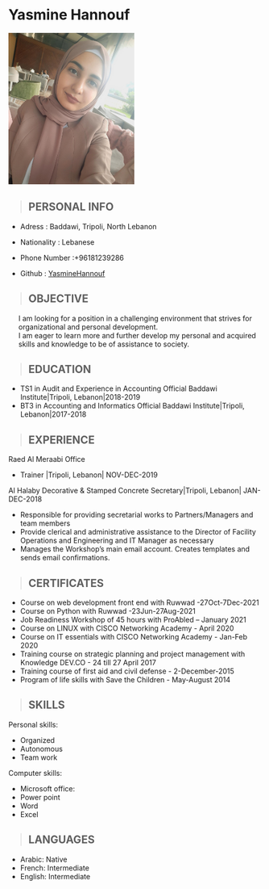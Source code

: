 # Yasmine Hannouf

 <img src="./yasmina.jpeg" width="250" height="300"/>

> ## PERSONAL INFO

* Adress :  Baddawi, Tripoli, North Lebanon
* Nationality : Lebanese
* Phone Number :+96181239286

* Github : [YasmineHannouf](http://github.com/YasmineHannouf)
  
> ## OBJECTIVE

<p style="margin-left:20px"> I am looking for a position in a challenging environment that strives for organizational and personal development.<br>
I am eager to learn more and further develop my personal and acquired skills and knowledge to be of assistance to society.
</p>

> ## EDUCATION

* TS1 in Audit and Experience in Accounting
 Official Baddawi Institute|Tripoli, Lebanon|2018-2019
* BT3 in Accounting and Informatics
Official Baddawi Institute|Tripoli, Lebanon|2017-2018

> ## EXPERIENCE

Raed Al Meraabi Office

* Trainer |Tripoli, Lebanon| NOV-DEC-2019

Al Halaby Decorative & Stamped Concrete
Secretary|Tripoli, Lebanon| JAN-DEC-2018

* Responsible for providing secretarial works to Partners/Managers and team members
* Provide clerical and administrative assistance to the Director of Facility Operations and Engineering and IT Manager as necessary
* Manages the Workshop’s main email account. Creates templates and sends email confirmations.

> ## CERTIFICATES

* Course on web development front end with Ruwwad -27Oct-7Dec-2021
* Course on Python with Ruwwad -23Jun-27Aug-2021
* Job Readiness Workshop of 45 hours with ProAbled – January 2021
* Course on LINUX with CISCO Networking Academy - April 2020
* Course on IT essentials with CISCO Networking Academy - Jan-Feb 2020
* Training course on strategic planning and project management with Knowledge DEV.CO - 24 till 27 April 2017
* Training course of first aid and civil defense - 2-December-2015
* Program of life skills with Save the Children - May-August 2014

> ## SKILLS

Personal skills:

* Organized
* Autonomous
* Team work

Computer skills:

* Microsoft office:
* Power point
* Word
* Excel
  
> ## LANGUAGES

* Arabic: Native
* French: Intermediate
* English: Intermediate
